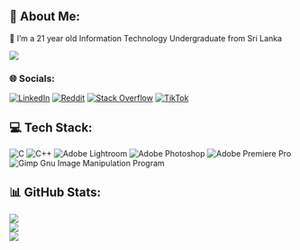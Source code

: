## 💫 About Me:
🌱 I’m a 21 year old Information Technology Undergraduate from Sri Lanka

[![](https://visitcount.itsvg.in/api?id=BL4ckBU7N&icon=8&color=9)](https://visitcount.itsvg.in)

### 🌐 Socials:
[![LinkedIn](https://img.shields.io/badge/LinkedIn-%230077B5.svg?logo=linkedin&logoColor=white)](https://linkedin.com/in/ravindu-kavishka-974006212) [![Reddit](https://img.shields.io/badge/Reddit-%23FF4500.svg?logo=Reddit&logoColor=white)](https://reddit.com/user/BlackBurn31350) [![Stack Overflow](https://img.shields.io/badge/-Stackoverflow-FE7A16?logo=stack-overflow&logoColor=white)](https://stackoverflow.com/users/20682770) [![TikTok](https://img.shields.io/badge/TikTok-%23000000.svg?logo=TikTok&logoColor=white)](https://tiktok.com/@Ravindu313508) 

## 💻 Tech Stack:
![C](https://img.shields.io/badge/c-%2300599C.svg?style=flat&logo=c&logoColor=white) ![C++](https://img.shields.io/badge/c++-%2300599C.svg?style=flat&logo=c%2B%2B&logoColor=white) ![Adobe Lightroom](https://img.shields.io/badge/Adobe%20Lightroom-31A8FF.svg?style=flat&logo=Adobe%20Lightroom&logoColor=white) ![Adobe Photoshop](https://img.shields.io/badge/adobephotoshop-%2331A8FF.svg?style=flat&logo=adobephotoshop&logoColor=white) ![Adobe Premiere Pro](https://img.shields.io/badge/Adobe%20Premiere%20Pro-9999FF.svg?style=flat&logo=Adobe%20Premiere%20Pro&logoColor=white) ![Gimp Gnu Image Manipulation Program](https://img.shields.io/badge/Gimp-657D8B?style=flat&logo=gimp&logoColor=FFFFFF)
## 📊 GitHub Stats:
![](https://github-readme-stats.vercel.app/api?username=BL4ckBU7N&theme=radical&hide_border=true&include_all_commits=false&count_private=false)<br/>
![](https://github-readme-streak-stats.herokuapp.com/?user=BL4ckBU7N&theme=radical&hide_border=true)<br/>
![](https://github-readme-stats.vercel.app/api/top-langs/?username=BL4ckBU7N&theme=radical&hide_border=true&include_all_commits=false&count_private=false&layout=compact)
